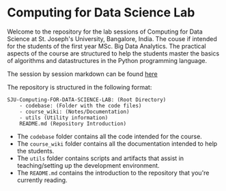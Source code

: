 # Computing for Data Science Lab

Welcome to the repository for the lab sessions of Computing for Data Science at St. Joseph's University, Bangalore, India. The couse if intended for the students of the first year MSc. Big Data Analytics. The practical aspects of the course are structured to help the students master the basics of algorithms and datastructures in the Python programming language.

The session by session markdown can be found [here](c:/Users/amandeepsinghkhanna/Documents/Coding%20Projects/SJU-Computing-for-Data-Science-Lab/course_wiki/01_navigation_page.md)

The repository is structured in the following format:
```
SJU-Computing-FOR-DATA-SCIENCE-LAB: (Root Directory)
    - codebase: (Folder with the code files)
    - course_wiki: (Notes/Documentation)
    - utils (Utility information)
    README.md (Repository Introduction)
```
- The `codebase` folder contains all the code intended for the course.
- The `course_wiki` folder contains all the documentation intended to help the students.
- The `utils` folder contains scripts and artifacts that assist in teaching/setting up the development environment.
- The `README.md` contains the introduction to the repository that you're currently reading.